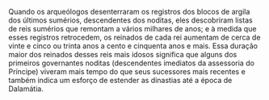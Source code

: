 ﻿Quando os arqueólogos desenterraram os registros dos blocos de argila dos últimos sumérios, descendentes dos noditas, eles descobriram listas de reis sumérios que remontam a vários milhares de anos; e à medida que esses registros retrocedem, os reinados de cada rei aumentam de cerca de vinte e cinco ou trinta anos a cento e cinquenta anos e mais. Essa duração maior dos reinados desses reis mais idosos significa que alguns dos primeiros governantes noditas (descendentes imediatos da assessoria do Príncipe) viveram mais tempo do que seus sucessores mais recentes e também indica um esforço de estender as dinastias até a época de Dalamátia.